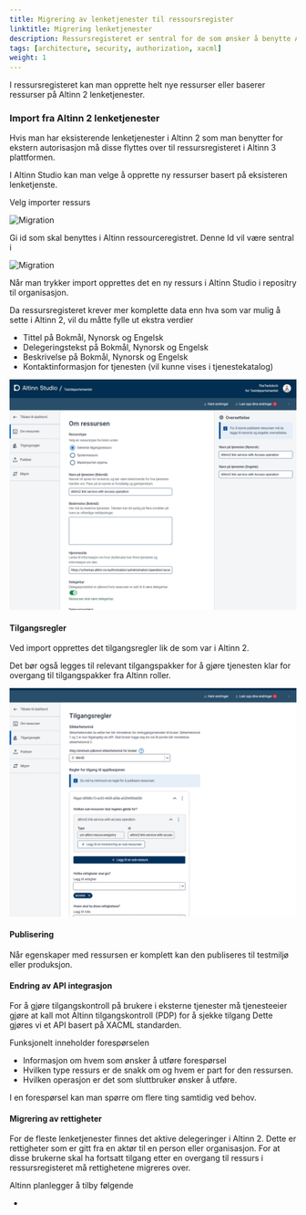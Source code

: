 ```yaml
---
title: Migrering av lenketjenester til ressoursregister
linktitle: Migrering lenketjenester
description: Ressursregisteret er sentral for de som ønsker å benytte Altinn autorisasjon til tilgangsstyring og kontroll for tjenester de drifter utenfor Altinn.
tags: [architecture, security, authorization, xacml]
weight: 1
---
```


I ressursregisteret kan man opprette helt nye ressurser eller baserer ressurser på Altinn 2 lenketjenester. 

### Import fra Altinn 2 lenketjenester

Hvis man har eksisterende lenketjenester i Altinn 2 som man benytter for ekstern autorisasjon må disse flyttes over til ressursregisteret i Altinn 3 plattformen.

I Altinn Studio kan man velge å opprette ny ressurser basert på eksisteren lenketjenste.

Velg importer ressurs

![Migration](/authorization/modules/resourceregistry/migration/migrationstep1.png "Migration")

Gi id som skal benyttes i Altinn ressourceregistret. Denne Id vil være sentral i 

![Migration](/authorization/modules/resourceregistry/migration/migrationstep2.png "Migration")

Når man trykker import opprettes det en ny ressurs i Altinn Studio i repositry til organisasjon. 

Da ressursregisteret krever mer komplette data enn hva som var mulig å sette i Altinn 2, vil du måtte fylle ut ekstra verdier

- Tittel på Bokmål, Nynorsk og Engelsk
- Delegeringstekst på Bokmål, Nynorsk og Engelsk
- Beskrivelse på Bokmål, Nynorsk og Engelsk
- Kontaktinformasjon for tjenesten (vil kunne vises i tjenestekatalog)

![Migration](migrationstep3.png "Migration")


#### Tilgangsregler

Ved import opprettes det tilgangsregler lik de som var i Altinn 2. 

Det bør også legges til relevant tilgangspakker for å gjøre tjenesten klar for overgang til tilgangspakker fra Altinn roller. 

![Migration](migrationstep4.png "Migration")


#### Publisering

Når egenskaper med ressursen er komplett kan den publiseres til testmiljø eller produksjon. 

#### Endring av API integrasjon

For å gjøre tilgangskontroll på brukere i eksterne tjenester må tjenesteeier gjøre at kall mot Altinn tilgangskontroll (PDP) for å sjekke tilgang
Dette gjøres vi et API basert på XACML standarden. 

Funksjonelt inneholder forespørselen

- Informasjon om hvem som ønsker å utføre forespørsel
- Hvilken type ressurs er de snakk om og hvem er part for den ressursen. 
- Hvilken operasjon er det som sluttbruker ønsker å utføre. 

I en forespørsel kan man spørre om flere ting samtidig ved behov. 


#### Migrering av rettigheter

For de fleste lenketjenester finnes det aktive delegeringer i Altinn 2. Dette er rettigheter som er gitt fra en aktør til en person eller organisasjon. 
For at disse brukerne skal ha fortsatt tilgang etter en overgang til ressurs i ressursregisteret må rettighetene migreres over. 

Altinn planlegger å tilby følgende

- 


